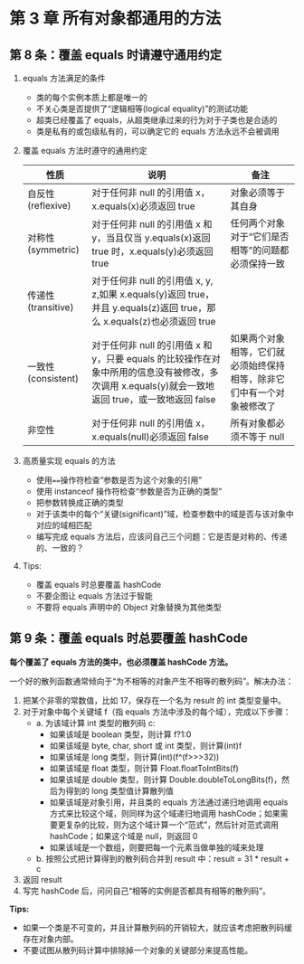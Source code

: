 # 第 3 章 所有对象都通用的方法

## 第 8 条：覆盖 equals 时请遵守通用约定

1. equals 方法满足的条件

    - 类的每个实例本质上都是唯一的
    - 不关心类是否提供了“逻辑相等(logical equality)”的测试功能
    - 超类已经覆盖了 equals，从超类继承过来的行为对于子类也是合适的
    - 类是私有的或包级私有的，可以确定它的 equals 方法永远不会被调用

2. 覆盖 equals 方法时遵守的通用约定

    | 性质               | 说明                                                                                                                                             | 备注                                                                   |
    | ------------------ | ------------------------------------------------------------------------------------------------------------------------------------------------ | ---------------------------------------------------------------------- |
    | 自反性(reflexive)  | 对于任何非 null 的引用值 x，x.equals(x)必须返回 true                                                                                             | 对象必须等于其自身                                                     |
    | 对称性(symmetric)  | 对于任何非 null 的引用值 x 和 y，当且仅当 y.equals(x)返回 true 时，x.equals(y)必须返回 true                                                      | 任何两个对象对于“它们是否相等”的问题都必须保持一致                     |
    | 传递性(transitive) | 对于任何非 null 的引用值 x, y, z,如果 x.equals(y)返回 true，并且 y.equals(z)返回 true，那么 x.equals(z)也必须返回 true                           |                                                                        |
    | 一致性(consistent) | 对于任何非 null 的引用值 x 和 y，只要 equals 的比较操作在对象中所用的信息没有被修改，多次调用 x.equals(y)就会一致地返回 true，或一致地返回 false | 如果两个对象相等，它们就必须始终保持相等，除非它们中有一个对象被修改了 |
    | 非空性             | 对于任何非 null 的引用值 x，x.equals(null)必须返回 false                                                                                         | 所有对象都必须不等于 null                                              |

3. 高质量实现 equals 的方法

    - 使用`==`操作符检查“参数是否为这个对象的引用”
    - 使用 instanceof 操作符检查“参数是否为正确的类型”
    - 把参数转换成正确的类型
    - 对于该类中的每个“关键(significant)”域，检查参数中的域是否与该对象中对应的域相匹配
    - 编写完成 equals 方法后，应该问自己三个问题：它是否是对称的、传递的、一致的？

4. Tips:

    - 覆盖 equals 时总要覆盖 hashCode
    - 不要企图让 equals 方法过于智能
    - 不要将 equals 声明中的 Object 对象替换为其他类型

## 第 9 条：覆盖 equals 时总要覆盖 hashCode

**每个覆盖了 equals 方法的类中，也必须覆盖 hashCode 方法。**

一个好的散列函数通常倾向于“为不相等的对象产生不相等的散列码”。解决办法：

1. 把某个非零的常数值，比如 17，保存在一个名为 result 的 int 类型变量中。
2. 对于对象中每个关键域 f（指 equals 方法中涉及的每个域），完成以下步骤：
    - a. 为该域计算 int 类型的散列码 c:
        - 如果该域是 boolean 类型，则计算 f?1:0
        - 如果该域是 byte, char, short 或 int 类型，则计算(int)f
        - 如果该域是 long 类型，则计算(int)(f^(f>>>32))
        - 如果该域是 float 类型，则计算 Float.floatToIntBits(f)
        - 如果该域是 double 类型，则计算 Double.doubleToLongBits(f)，然后为得到的 long 类型值计算散列值
        - 如果该域是对象引用，并且类的 equals 方法通过递归地调用 equals 方式来比较这个域，则同样为这个域递归地调用 hashCode；如果需要更复杂的比较，则为这个域计算一个“范式”，然后针对范式调用 hashCode；如果这个域是 null，则返回 0
        - 如果该域是一个数组，则要把每一个元素当做单独的域来处理
    - b. 按照公式把计算得到的散列码合并到 result 中：result = 31 \* result + c
3. 返回 result
4. 写完 hashCode 后，问问自己“相等的实例是否都具有相等的散列码”。

**Tips:**

-   如果一个类是不可变的，并且计算散列码的开销较大，就应该考虑把散列码缓存在对象内部。
-   不要试图从散列码计算中排除掉一个对象的关键部分来提高性能。
